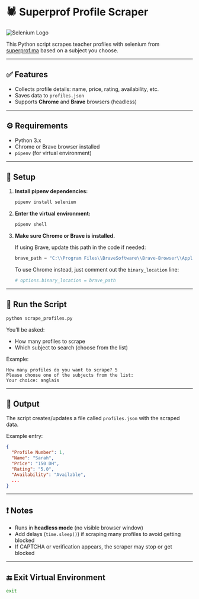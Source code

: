 # 🕷 Superprof Profile Scraper
![Selenium Logo](https://raw.githubusercontent.com/SeleniumHQ/selenium/main/common/src/web/images/selenium_logo_square_green.png)

This Python script scrapes teacher profiles with selenium from [superprof.ma](https://www.superprof.ma) based on a subject you choose.

---

## ✅ Features

- Collects profile details: name, price, rating, availability, etc.
- Saves data to `profiles.json`
- Supports **Chrome** and **Brave** browsers (headless)

---

## ⚙ Requirements

- Python 3.x  
- Chrome or Brave browser installed  
- `pipenv` (for virtual environment)

---

## 🔧 Setup

1. **Install pipenv dependencies:**

   ```bash
   pipenv install selenium
   ```

2. **Enter the virtual environment:**

   ```bash
   pipenv shell
   ```

3. **Make sure Chrome or Brave is installed.**

   If using Brave, update this path in the code if needed:

   ```python
   brave_path = "C:\\Program Files\\BraveSoftware\\Brave-Browser\\Application\\brave.exe"
   ```

   To use Chrome instead, just comment out the `binary_location` line:

   ```python
   # options.binary_location = brave_path
   ```

---

## 🚀 Run the Script

```bash
python scrape_profiles.py
```

You’ll be asked:

- How many profiles to scrape
- Which subject to search (choose from the list)

Example:
```
How many profiles do you want to scrape? 5  
Please choose one of the subjects from the list:  
Your choice: anglais
```

---

## 💾 Output

The script creates/updates a file called `profiles.json` with the scraped data.

Example entry:
```json
{
  "Profile Number": 1,
  "Name": "Sarah",
  "Price": "150 DH",
  "Rating": "5.0",
  "Availability": "Available",
  ...
}
```

---

## ❗ Notes

- Runs in **headless mode** (no visible browser window)
- Add delays (`time.sleep()`) if scraping many profiles to avoid getting blocked
- If CAPTCHA or verification appears, the scraper may stop or get blocked

---

## 🔚 Exit Virtual Environment

```bash
exit
```
